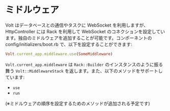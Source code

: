 # ミドルウェア

Volt はデータベースとの通信やタスクに WebSocket を利用しますが、HttpController には Rack を利用して WebSocket のコネクションを設定しています。独自のミドルウェアを追加することが可能です。コンポーネントの config/initializers/boot.rb で、以下を設定することができます:

```ruby
Volt.current_app.middleware.use(SomeMiddleware)
```

```Volt.current_app.middleware``` は ```Rack::Builder``` のインスタンスのように振る舞う ```Volt::MiddlewareStack``` を返します。また、以下のメソッドをサポートしています:

- ```use```
- ```run```

(※ミドルウェアの順序を設定するためのメソッドが追加される予定です)
